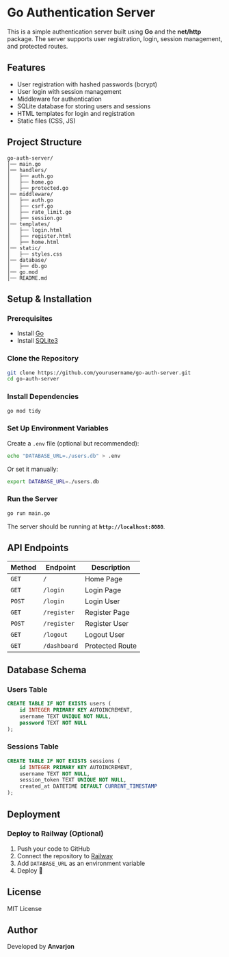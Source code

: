 # Go Authentication Server

This is a simple authentication server built using **Go** and the **net/http** package. The server supports user registration, login, session management, and protected routes.

## Features
- User registration with hashed passwords (bcrypt)
- User login with session management
- Middleware for authentication
- SQLite database for storing users and sessions
- HTML templates for login and registration
- Static files (CSS, JS)

## Project Structure
```
go-auth-server/
│── main.go
│── handlers/
│   ├── auth.go
│   ├── home.go
│   ├── protected.go
│── middleware/
│   ├── auth.go
│   ├── csrf.go
│   ├── rate_limit.go
│   ├── session.go
│── templates/
│   ├── login.html
│   ├── register.html
│   ├── home.html
│── static/
│   ├── styles.css
│── database/
│   ├── db.go
│── go.mod
│── README.md
```

## Setup & Installation

### Prerequisites
- Install [Go](https://go.dev/doc/install)
- Install [SQLite3](https://www.sqlite.org/download.html)

### Clone the Repository
```sh
git clone https://github.com/yourusername/go-auth-server.git
cd go-auth-server
```

### Install Dependencies
```sh
go mod tidy
```

### Set Up Environment Variables
Create a `.env` file (optional but recommended):
```sh
echo "DATABASE_URL=./users.db" > .env
```
Or set it manually:
```sh
export DATABASE_URL=./users.db
```

### Run the Server
```sh
go run main.go
```

The server should be running at **`http://localhost:8080`**.

## API Endpoints
| Method | Endpoint       | Description        |
|--------|--------------|-------------------|
| `GET`  | `/`          | Home Page         |
| `GET`  | `/login`     | Login Page        |
| `POST` | `/login`     | Login User        |
| `GET`  | `/register`  | Register Page     |
| `POST` | `/register`  | Register User     |
| `GET`  | `/logout`    | Logout User       |
| `GET`  | `/dashboard` | Protected Route   |

## Database Schema
### Users Table
```sql
CREATE TABLE IF NOT EXISTS users (
    id INTEGER PRIMARY KEY AUTOINCREMENT,
    username TEXT UNIQUE NOT NULL,
    password TEXT NOT NULL
);
```
### Sessions Table
```sql
CREATE TABLE IF NOT EXISTS sessions (
    id INTEGER PRIMARY KEY AUTOINCREMENT,
    username TEXT NOT NULL,
    session_token TEXT UNIQUE NOT NULL,
    created_at DATETIME DEFAULT CURRENT_TIMESTAMP
);
```

## Deployment
### Deploy to Railway (Optional)
1. Push your code to GitHub
2. Connect the repository to [Railway](https://railway.app/)
3. Add `DATABASE_URL` as an environment variable
4. Deploy 🚀

## License
MIT License

## Author
Developed by **Anvarjon**

